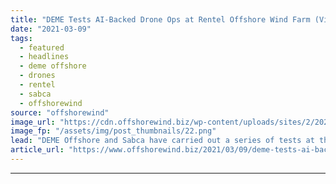```yaml
---
title: "DEME Tests AI-Backed Drone Ops at Rentel Offshore Wind Farm (Video)"
date: "2021-03-09"
tags: 
  - featured
  - headlines
  - deme offshore
  - drones
  - rentel
  - sabca
  - offshorewind
source: "offshorewind"
image_url: "https://cdn.offshorewind.biz/wp-content/uploads/sites/2/2021/03/09135002/DEME_Sabca_Drone-tests-Rentel-OWF.png"
image_fp: "/assets/img/post_thumbnails/22.png"
lead: "DEME Offshore and Sabca have carried out a series of tests at the Rentel"
article_url: "https://www.offshorewind.biz/2021/03/09/deme-tests-ai-backed-drone-ops-at-rentel-offshore-wind-farm-video/"
---
```


---
